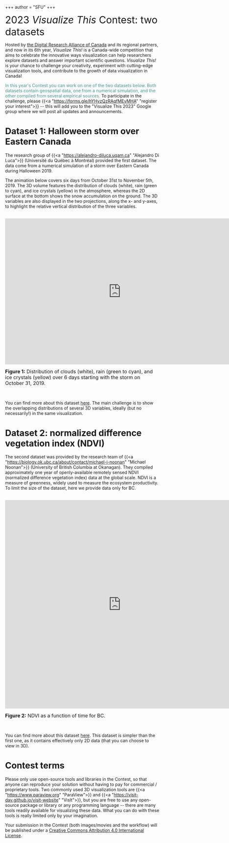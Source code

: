 +++
author = "SFU"
+++

<font size="+3">2023 *Visualize This* Contest: two datasets</font>

<!-- <font size="+0"> -->
<!-- </font> -->

Hosted by [the Digital Research Alliance of Canada](https://alliancecan.ca) and its regional partners, and now
in its 6th year, *Visualize This!* is a Canada-wide competition that aims to celebrate the innovative ways
visualization can help researchers explore datasets and answer important scientific questions. *Visualize
This!* is your chance to challenge your creativity, experiment with cutting-edge visualization tools, and
contribute to the growth of data visualization in Canada!

<!-- Together with the Alliance's National Visualization Team, we want to bring your creative visualization ideas -->
<!-- and workflows to life and make them accessible to all Canadian researchers! -->

<!-- BC DRI, Prairies DRI, Compute Ontario, Calcul Québec, and ACENET -->

<!-- Other possible colours: #FF4500 #777777 #FC5900 #439596 -- see https://bit.ly/45cOl61 -->

<font color="#439596"> In this year's Contest you can work on one of the two datasets below. Both datasets
contain geospatial data, one from a numerical simulation, and the other compiled from several empirical
sources. </font>
To participate in the challenge, please {{<a "https://forms.gle/hYHvzQzRAqfMEvMHA" "register your interest">}}
-- this will add you to the "Visualize This 2023" Google group where we will post all updates and
announcements.

<!-- <br> -->

# Dataset 1: Halloween storm over Eastern Canada

The research group of {{<a "https://alejandro-diluca.uqam.ca" "Alejandro Di Luca">}} (Université du Québec à
Montréal) provided the first dataset. The data come from a numerical simulation of a storm over Eastern Canada
during Halloween 2019.

The animation below covers six days from October 31st to November 5th, 2019. The 3D volume features the
distribution of clouds (white), rain (green to cyan), and ice crystals (yellow) in the atmosphere, whereas the
2D surface at the bottom shows the snow accumulation on the ground. The 3D variables are also displayed in the
two projections, along the x- and y-axes, to highlight the relative vertical distribution of the three
variables.

<!-- {{< yt 3fpc2fFaLP4 63 >}} -->

<br>
<iframe width="756" height="477" src="https://www.youtube.com/embed/3fpc2fFaLP4?rel=0" title="Simulation of a storm over Eastern Canada" frameborder="0" allow="accelerometer; autoplay; clipboard-write; encrypted-media; gyroscope; picture-in-picture; web-share" allowfullscreen></iframe>
<p style="line-height: 1.2;"> <font size="3"> <b>Figure 1:</b> Distribution of clouds (white), rain (green to
cyan), and ice crystals (yellow) over 6 days starting with the storm on October 31, 2019. </font> </p>
<br>

You can find more about this dataset [here](/data/storm/). The main challenge is to show the overlapping
distributions of several 3D variables, ideally (but no necessarily!) in the same visualization.

# Dataset 2: normalized difference vegetation index (NDVI)

The second dataset was provided by the research team of {{<a
"https://biology.ok.ubc.ca/about/contact/michael-j-noonan" "Michael Noonan">}} (University of British Columbia
at Okanagan). They compiled approximately one year of openly-available remotely sensed NDVI (normalized
difference vegetation index) data at the global scale. NDVI is a measure of greenness, widely used to measure
the ecosystem productivity. To limit the size of the dataset, here we provide data only for BC.

<!-- {{< yt 5hZ59mDdBnI 90 >}} -->

<br>
<iframe width="756" height="681" src="https://www.youtube.com/embed/5hZ59mDdBnI?rel=0" title="NDVI over time in BC" frameborder="0" allow="accelerometer; autoplay; clipboard-write; encrypted-media; gyroscope; picture-in-picture; web-share" allowfullscreen></iframe>
<p style="line-height: 1.2;"> <font size="3"> <b>Figure 2:</b> NDVI as a function of time for BC. </font> </p>
<br>

You can find more about this dataset [here](/data/ndvi/). This dataset is simpler than the first one, as it
contains effectively only 2D data (that you can choose to view in 3D).

# Contest terms

Please only use open-source tools and libraries in the Contest, so that anyone can reproduce your solution
without having to pay for commercial / proprietary tools. Two commonly used 3D visualization tools are {{<a
"https://www.paraview.org" "ParaView">}} and {{<a "https://visit-dav.github.io/visit-website" "VisIt">}}, but
you are free to use any open-source package or library or any programming language -- there are many tools
readily available for visualizing these data. What you can do with these tools is really limited only by your
imagination.

Your submission in the Contest (both images/movies and the workflow) will be published under a <a
rel="license" href="http://creativecommons.org/licenses/by/4.0">Creative Commons Attribution 4.0
International License</a>.

<!-- {{<a "link" "text">}} -->
